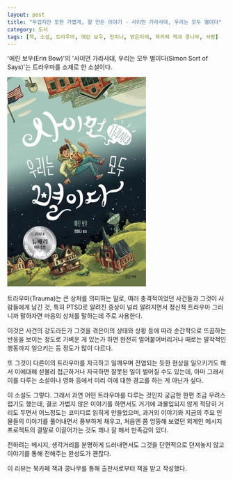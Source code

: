 ```yaml
---
layout: post
title: "무겁지만 또한 가볍게, 잘 만든 이야기 - 사이먼 가라사대, 우리는 모두 별이다"
category: 도서
tags: [책, 소설, 트라우마, 에린 보우, 천미나, 밝은미래, 북카페 책과 콩나무, 서평]
---
```


'에린 보우(Erin Bow)'의
'사이먼 가라사대, 우리는 모두 별이다(Simon Sort of Says)'는
트라우마를 소재로 한 소설이다.

![표지](/images/book/simon-sort-of-says-book.jpg)

트라우마(Trauma)는 큰 상처를 의미하는 말로,
여러 충격적이었던 사건들과 그것이 사람들에게 남긴 것,
특히 PTSD로 알려진 증상이 널리 알려지면서
정신적 트라우마 그러니까 말하자면 마음의 상처를 말하는데 주로 사용한다.

이것은 사건의 강도라든가
그것을 겪은이의 상태와 상황 등에 따라
순간적으로 뜨끔하는 반응을 보이는 정도로 가벼운 게 있는가 하면
완전히 얼어붙어버리거나
때로는 발작적인 행동까지 일으키는 등 정도가 많이 다르다.

또 그것이 다른이의 트라우마를 자극하고 일깨우며 전염되는 듯한 현상을 일으키기도 해서
이에대해 섣불리 접근하거나 자극하면 잘못된 일이 벌어질 수도 있는데,
아마 그래서 이를 다루는 소설이나 영화 등에서 미리 이에 대한 경고를 하는 게 아닌가 싶다.

이 소설도 그렇다.
그래서 과연 어떤 트라우마를 다루는 것인지 궁금한 한편 조금 우려스럽기도 했는데,
결코 가볍지 않은 이야기를 하면서도
거기에 과몰입되지 않게 적당히 거리도 두면서
어느정도는 코미디로 읽히게 만들었으며,
과거의 이야기와 지금의 주요 인물들의 이야기를 풀어내면서 풍부하게 채우고,
처음엔 쫌 엉뚱해 보였던 외계인 메시지 프로젝트의 결말로 이끌어가는 것도 꽤나 잘 해서 만족감이 있다.

전하려는 메시지, 생각거리를 분명하게 드러내면서도
그것을 단편적으로 뎐져놓지 않고
이야기를 통해 전해주는 완성도가 괜찮다.



<div class="im im-info">
이 리뷰는 북카페 책과 콩나무를 통해 출판사로부터 책을 받고 작성했다.
</div>
